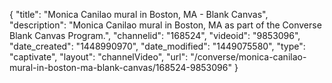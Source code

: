 {
    "title": "Monica Canilao mural in Boston, MA - Blank Canvas",
    "description": "Monica Canilao mural in Boston, MA as part of the Converse Blank Canvas Program.",
    "channelid": "168524",
    "videoid": "9853096",
    "date_created": "1448990970",
    "date_modified": "1449075580",
    "type": "captivate",
    "layout": "channelVideo",
    "url": "\/converse\/monica-canilao-mural-in-boston-ma-blank-canvas\/168524-9853096"
}